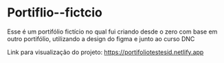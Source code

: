 # Portiflio--fictcio
Esse é um portifólio fictício no qual fui criando desde o zero com base em outro portifólio, utilizando a design do figma e junto ao curso DNC


Link para visualização do projeto:
https://portifoliotestesid.netlify.app
